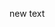 <!--
{"id":"26006613702212810","title":"new post","categories":["category1"," カテゴリー2"],"updated":"2021-03-12T01:56:38+09:00","draft":"yes"}
-->

new text
